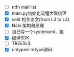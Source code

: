 - [ ] ntfn mail list
- [x] main.py初始化流程大致梳理
- [x] sel4 相关论文(from L3 to L4)
- [x] Nats 架构和原理
- [ ] 自己写一个systemxml，跑
- [x] 编译SDK
- [ ] TREESLS
- [x] untyped-retype源码
